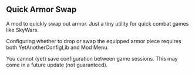 ## Quick Armor Swap

A mod to quickly swap out armor. Just a tiny utility for quick combat games like SkyWars.

Configuring whether to drop or swap the equipped armor piece requires both YetAnotherConfigLib and Mod Menu.

You cannot (yet) save configuration between game sessions. This may come in a future update (not guaranteed).